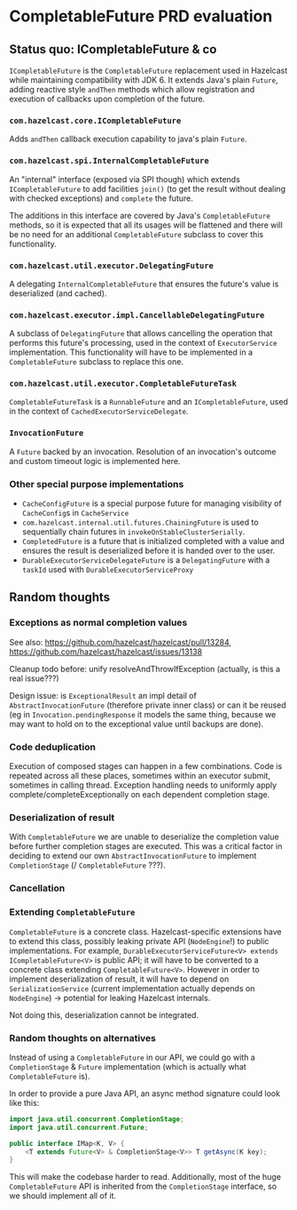 # CompletableFuture PRD evaluation

## Status quo: ICompletableFuture & co

`ICompletableFuture` is the `CompletableFuture` replacement used in Hazelcast while maintaining compatibility with JDK 6. It extends Java's plain `Future`, adding reactive style `andThen` methods which allow registration and execution of callbacks upon completion of the future.

### `com.hazelcast.core.ICompletableFuture`

Adds `andThen` callback execution capability to java's plain `Future`.

### `com.hazelcast.spi.InternalCompletableFuture`

An "internal" interface (exposed via SPI though) which extends `ICompletableFuture` to add facilities `join()` (to get the result without dealing with checked exceptions) and `complete` the future.

The additions in this interface are covered by Java's `CompletableFuture` methods, so it is expected that all its usages will be flattened and there will be no need for an additional `CompletableFuture` subclass to cover this functionality.

### `com.hazelcast.util.executor.DelegatingFuture`

A delegating `InternalCompletableFuture` that ensures the future's value is deserialized (and cached).

### `com.hazelcast.executor.impl.CancellableDelegatingFuture`

A subclass of `DelegatingFuture` that allows cancelling the operation that performs this future's processing, used in the context of `ExecutorService` implementation. This functionality will have to be implemented in a `CompletableFuture` subclass to replace this one.

### `com.hazelcast.util.executor.CompletableFutureTask`

`CompletableFutureTask` is a `RunnableFuture` and an `ICompletableFuture`, used in the context of `CachedExecutorServiceDelegate`.

### `InvocationFuture`

A `Future` backed by an invocation. Resolution of an invocation's outcome and custom timeout logic is implemented here.

### Other special purpose implementations

* `CacheConfigFuture` is a special purpose future for managing visibility of `CacheConfig`s in `CacheService`
* `com.hazelcast.internal.util.futures.ChainingFuture` is used to sequentially chain futures in `invokeOnStableClusterSerially`.
* `CompletedFuture` is a future that is initialized completed with a value and ensures the result is deserialized before it is handed over to the user.
* `DurableExecutorServiceDelegateFuture` is a `DelegatingFuture` with a `taskId` used with `DurableExecutorServiceProxy`


## Random thoughts

### Exceptions as normal completion values

See also: https://github.com/hazelcast/hazelcast/pull/13284, https://github.com/hazelcast/hazelcast/issues/13138

Cleanup todo before: unify resolveAndThrowIfException (actually, is this a real issue???)

Design issue: is `ExceptionalResult` an impl detail of `AbstractInvocationFuture` (therefore private inner class)
or can it be reused (eg in `Invocation.pendingResponse` it models the same thing, because we may want to hold on to
the exceptional value until backups are done).

### Code deduplication

Execution of composed stages can happen in a few combinations. Code is repeated across all these
places, sometimes within an executor submit, sometimes in calling thread. Exception handling needs to uniformly
apply complete/completeExceptionally on each dependent completion stage.


### Deserialization of result

With `CompletableFuture` we are unable to deserialize the completion value before further completion stages are executed.
This was a critical factor in deciding to extend our own `AbstractInvocationFuture` to implement `CompletionStage` (/ `CompletableFuture` ???). 

### Cancellation

### Extending `CompletableFuture`

`CompletableFuture` is a concrete class. Hazelcast-specific extensions have to extend this class, possibly leaking private API (`NodeEngine`!) to public implementations. For example,
`DurableExecutorServiceFuture<V> extends ICompletableFuture<V>` is public API; it will have to be converted to a concrete class extending `CompletableFuture<V>`. However in order to implement
deserialization of result, it will have to depend on `SerializationService` (current implementation actually depends on `NodeEngine`) -> potential for leaking Hazelcast internals.

Not doing this, deserialization cannot be integrated.

### Random thoughts on alternatives

Instead of using a `CompletableFuture` in our API, we could go with a `CompletionStage` & `Future` implementation (which is actually what `CompletableFuture` is).

In order to provide a pure Java API, an async method signature could look like this:

```java
import java.util.concurrent.CompletionStage;
import java.util.concurrent.Future;

public interface IMap<K, V> {
    <T extends Future<V> & CompletionStage<V>> T getAsync(K key);
}
```

This will make the codebase harder to read. Additionally, most of the huge `CompletableFuture` API is inherited from the `CompletionStage` interface, so we should implement all of it.




